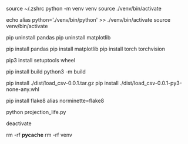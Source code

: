 source ~/.zshrc
python -m venv venv
source ./venv/bin/activate

echo alias python='./venv/bin/python' >> ./venv/bin/activate
source venv/bin/activate

pip uninstall pandas
pip uninstall matplotlib

pip install pandas
pip install matplotlib
pip install torch torchvision

pip3 install setuptools wheel

pip install build
python3 -m build

pip install ./dist/load_csv-0.0.1.tar.gz
pip install ./dist/load_csv-0.0.1-py3-none-any.whl

pip install flake8
alias norminette=flake8

python projection_life.py

deactivate

rm -rf **pycache**
rm -rf venv

<!-- Setting the x-axis scale to logarithmic (set_xscale('log')) in Matplotlib is useful when you have data that spans several orders of magnitude, such as scientific data or financial data.

Logarithmic scaling transforms the data such that each tick mark on the axis represents a power of the base of the logarithm (usually base 10 or base e). This transformation compresses a wide range of values into a more manageable visual range, making it easier to observe variations across different scales.
-->
